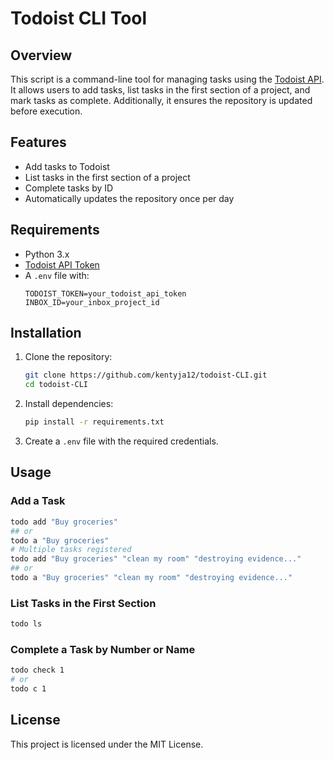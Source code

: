 # Todoist CLI Tool

## Overview
This script is a command-line tool for managing tasks using the [Todoist API](https://developer.todoist.com/). It allows users to add tasks, list tasks in the first section of a project, and mark tasks as complete. Additionally, it ensures the repository is updated before execution.

## Features
- Add tasks to Todoist
- List tasks in the first section of a project
- Complete tasks by ID
- Automatically updates the repository once per day

## Requirements
- Python 3.x
- [Todoist API Token](https://developer.todoist.com/appconsole)
- A `.env` file with:
  ```
  TODOIST_TOKEN=your_todoist_api_token
  INBOX_ID=your_inbox_project_id
  ```

## Installation
1. Clone the repository:
   ```sh
   git clone https://github.com/kentyja12/todoist-CLI.git
   cd todoist-CLI
   ```
2. Install dependencies:
   ```sh
   pip install -r requirements.txt
   ```
3. Create a `.env` file with the required credentials.

## Usage
### Add a Task
```sh
todo add "Buy groceries"
## or
todo a "Buy groceries"
# Multiple tasks registered
todo add "Buy groceries" "clean my room" "destroying evidence..."
## or 
todo a "Buy groceries" "clean my room" "destroying evidence..."
```

### List Tasks in the First Section
```sh
todo ls
```

### Complete a Task by Number or Name
```sh
todo check 1
# or
todo c 1
```

## License
This project is licensed under the MIT License.

